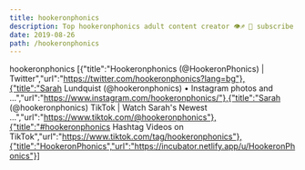 ```yaml
---
title: hookeronphonics
description: Top hookeronphonics adult content creator 👁♐️ 👑 subscribe hookeronphonics to my porn site below IG hookeronphonics
date: 2019-08-26
path: /hookeronphonics
---
```


hookeronphonics
[{"title":"Hookeronphonics     (@HookeronPhonics) | Twitter","url":"https://twitter.com/hookeronphonics?lang=bg"},{"title":"Sarah Lundquist (@hookeronphonics) • Instagram photos and ...","url":"https://www.instagram.com/hookeronphonics/"},{"title":"Sarah (@hookeronphonics) TikTok | Watch Sarah's Newest ...","url":"https://www.tiktok.com/@hookeronphonics"},{"title":"#hookeronphonics Hashtag Videos on TikTok","url":"https://www.tiktok.com/tag/hookeronphonics"},{"title":"HookeronPhonics","url":"https://incubator.netlify.app/u/HookeronPhonics"}]

